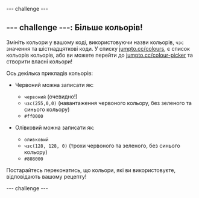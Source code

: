 \--- challenge \---

## \--- challenge \---: Більше кольорів!

Змініть кольори у вашому коді, використовуючи назви кольорів, `чзс` значення та шістнадцяткові коди. У списку <a href="http://jumpto.cc/colours" target="_blank">jumpto.cc/colours</a>, є список кольорів кольорів, або ви можете перейти до <a href="http://jumpto.cc/colour-picker" target="_blank">jumpto.cc/colour-picker</a> та створити власні кольори!

Ось декілька прикладів кольорів:

+ Червоний можна записати як:
    
    + `червоний` (очевидно!)
    + `чзс(255,0,0)` (навантаження червоного кольору, без зеленого та синього кольору)
    + `#ff0000`

+ Олівковий можна записати як:
    
    + `оливковий`
    + `чзс(128, 128, 0)` (трохи червоного та зеленого, без синього кольору)
    + `#808000`

Постарайтесь переконатись, що кольори, які ви використовуєте, відповідають вашому рецепту!

\--- challenge \---